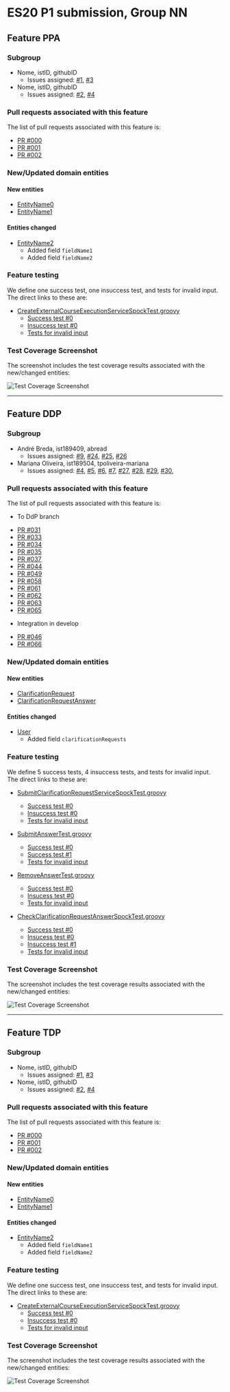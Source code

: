 # ES20 P1 submission, Group NN

## Feature PPA

### Subgroup
 - Nome, istID, githubID
   + Issues assigned: [#1](https://github.com), [#3](https://github.com)
 - Nome, istID, githubID
   + Issues assigned: [#2](https://github.com), [#4](https://github.com)

### Pull requests associated with this feature

The list of pull requests associated with this feature is:

 - [PR #000](https://github.com)
 - [PR #001](https://github.com)
 - [PR #002](https://github.com)


### New/Updated domain entities

#### New entities
 - [EntityName0](https://github.com)
 - [EntityName1](https://github.com)

#### Entities changed
 - [EntityName2](https://github.com)
   + Added field `fieldName1`
   + Added field `fieldName2`

### Feature testing

We define one success test, one insuccess test, and tests for invalid input. The direct links to these are:

 - [CreateExternalCourseExecutionServiceSpockTest.groovy](https://github.com/socialsoftware/quizzes-tutor/blob/31ba9bd5f5ddcbab61f1c4b2daca7331ad099f98/backend/src/test/groovy/pt/ulisboa/tecnico/socialsoftware/tutor/administration/service/CreateExternalCourseExecutionServiceSpockTest.groovy)
    + [Success test #0](https://github.com/socialsoftware/quizzes-tutor/blob/31ba9bd5f5ddcbab61f1c4b2daca7331ad099f98/backend/src/test/groovy/pt/ulisboa/tecnico/socialsoftware/tutor/administration/service/CreateExternalCourseExecutionServiceSpockTest.groovy#L39)
    + [Insuccess test #0](https://github.com/socialsoftware/quizzes-tutor/blob/31ba9bd5f5ddcbab61f1c4b2daca7331ad099f98/backend/src/test/groovy/pt/ulisboa/tecnico/socialsoftware/tutor/administration/service/CreateExternalCourseExecutionServiceSpockTest.groovy#L104)
    + [Tests for invalid input](https://github.com/socialsoftware/quizzes-tutor/blob/31ba9bd5f5ddcbab61f1c4b2daca7331ad099f98/backend/src/test/groovy/pt/ulisboa/tecnico/socialsoftware/tutor/administration/service/CreateExternalCourseExecutionServiceSpockTest.groovy#L145)


### Test Coverage Screenshot

The screenshot includes the test coverage results associated with the new/changed entities:

![Test Coverage Screenshot](https://web.tecnico.ulisboa.pt/~joaofernandoferreira/1920/ES/coverage_ex1.png)

---

## Feature DDP

### Subgroup
 - André Breda, ist189409, abread
   + Issues assigned: [#9](https://github.com/tecnico-softeng/es20al_19-project/issues/9),  [#24](https://github.com/tecnico-softeng/es20al_19-project/issues/24), [#25](https://github.com/tecnico-softeng/es20al_19-project/issues/25), [#26](https://github.com/tecnico-softeng/es20al_19-project/issues/26)
 - Mariana Oliveira, ist189504, tpoliveira-mariana
   + Issues assigned: [#4](https://github.com/tecnico-softeng/es20al_19-project/issues/4), [#5](https://github.com/tecnico-softeng/es20al_19-project/issues/5), [#6](https://github.com/tecnico-softeng/es20al_19-project/issues/6), [#7](https://github.com/tecnico-softeng/es20al_19-project/issues/7), [#27](https://github.com/tecnico-softeng/es20al_19-project/issues/27), [#28](https://github.com/tecnico-softeng/es20al_19-project/issues/28), [#29](https://github.com/tecnico-softeng/es20al_19-project/issues/29), [#30](https://github.com/tecnico-softeng/es20al_19-project/issues/30),

### Pull requests associated with this feature

The list of pull requests associated with this feature is:

- To DdP branch
 * [PR #031](https://github.com/tecnico-softeng/es20al_19-project/pull/31)
 * [PR #033](https://github.com/tecnico-softeng/es20al_19-project/pull/33)
 * [PR #034](https://github.com/tecnico-softeng/es20al_19-project/pull/34)
 * [PR #035](https://github.com/tecnico-softeng/es20al_19-project/pull/35)
 * [PR #037](https://github.com/tecnico-softeng/es20al_19-project/pull/37)
 * [PR #044](https://github.com/tecnico-softeng/es20al_19-project/pull/44)
 * [PR #049](https://github.com/tecnico-softeng/es20al_19-project/pull/49)
 * [PR #058](https://github.com/tecnico-softeng/es20al_19-project/pull/58)
 * [PR #061](https://github.com/tecnico-softeng/es20al_19-project/pull/61)
 * [PR #062](https://github.com/tecnico-softeng/es20al_19-project/pull/62)
 * [PR #063](https://github.com/tecnico-softeng/es20al_19-project/pull/63)
 * [PR #065](https://github.com/tecnico-softeng/es20al_19-project/pull/65)
- Integration in develop
 * [PR #046](https://github.com/tecnico-softeng/es20al_19-project/pull/46)
 * [PR #066](https://github.com/tecnico-softeng/es20al_19-project/pull/66)


### New/Updated domain entities

#### New entities
 - [ClarificationRequest](https://github.com/tecnico-softeng/es20al_19-project/blob/develop/backend/src/main/java/pt/ulisboa/tecnico/socialsoftware/tutor/clarification/domain/ClarificationRequest.java)
 - [ClarificationRequestAnswer](https://github.com/tecnico-softeng/es20al_19-project/blob/develop/backend/src/main/java/pt/ulisboa/tecnico/socialsoftware/tutor/clarification/domain/ClarificationRequestAnswer.java)

#### Entities changed
 - [User](https://github.com/tecnico-softeng/es20al_19-project/blob/develop/backend/src/main/java/pt/ulisboa/tecnico/socialsoftware/tutor/user/User.java)
   + Added field `clarificationRequests`

### Feature testing

We define 5 success tests, 4 insuccess tests, and tests for invalid input. The direct links to these are:

 - [SubmitClarificationRequestServiceSpockTest.groovy](https://github.com/tecnico-softeng/es20al_19-project/blob/98b14df099d09954581bdece38e893ba5991c6c5/backend/src/test/groovy/pt/ulisboa/tecnico/socialsoftware/tutor/clarification/service/SubmitClarificationRequestServiceSpockTest.groovy#L32)
    + [Success test #0](https://github.com/tecnico-softeng/es20al_19-project/blob/98b14df099d09954581bdece38e893ba5991c6c5/backend/src/test/groovy/pt/ulisboa/tecnico/socialsoftware/tutor/clarification/service/SubmitClarificationRequestServiceSpockTest.groovy#L149)
    + [Insuccess test #0](https://github.com/tecnico-softeng/es20al_19-project/blob/98b14df099d09954581bdece38e893ba5991c6c5/backend/src/test/groovy/pt/ulisboa/tecnico/socialsoftware/tutor/clarification/service/SubmitClarificationRequestServiceSpockTest.groovy#L167)
    + [Tests for invalid input](https://github.com/tecnico-softeng/es20al_19-project/blob/98b14df099d09954581bdece38e893ba5991c6c5/backend/src/test/groovy/pt/ulisboa/tecnico/socialsoftware/tutor/clarification/service/SubmitClarificationRequestServiceSpockTest.groovy#L187)

- [SubmitAnswerTest.groovy](https://github.com/tecnico-softeng/es20al_19-project/blob/30945806f6a667965ebee9dfe0cd6385b9bdfc09/backend/src/test/groovy/pt/ulisboa/tecnico/socialsoftware/tutor/clarification/service/SubmitAnswerTest.groovy#L32)
    + [Success test #0](https://github.com/tecnico-softeng/es20al_19-project/blob/30945806f6a667965ebee9dfe0cd6385b9bdfc09/backend/src/test/groovy/pt/ulisboa/tecnico/socialsoftware/tutor/clarification/service/SubmitAnswerTest.groovy#L167)
    + [Success test #1](https://github.com/tecnico-softeng/es20al_19-project/blob/30945806f6a667965ebee9dfe0cd6385b9bdfc09/backend/src/test/groovy/pt/ulisboa/tecnico/socialsoftware/tutor/clarification/service/SubmitAnswerTest.groovy#L179)
    + [Tests for invalid input](https://github.com/tecnico-softeng/es20al_19-project/blob/30945806f6a667965ebee9dfe0cd6385b9bdfc09/backend/src/test/groovy/pt/ulisboa/tecnico/socialsoftware/tutor/clarification/service/SubmitAnswerTest.groovy#L192)

- [RemoveAnswerTest.groovy](https://github.com/tecnico-softeng/es20al_19-project/blob/30945806f6a667965ebee9dfe0cd6385b9bdfc09/backend/src/test/groovy/pt/ulisboa/tecnico/socialsoftware/tutor/clarification/service/RemoveAnswerTest.groovy#L31)
    + [Success test #0](https://github.com/tecnico-softeng/es20al_19-project/blob/30945806f6a667965ebee9dfe0cd6385b9bdfc09/backend/src/test/groovy/pt/ulisboa/tecnico/socialsoftware/tutor/clarification/service/RemoveAnswerTest.groovy#L163)
    + [Insucess test #0](https://github.com/tecnico-softeng/es20al_19-project/blob/30945806f6a667965ebee9dfe0cd6385b9bdfc09/backend/src/test/groovy/pt/ulisboa/tecnico/socialsoftware/tutor/clarification/service/RemoveAnswerTest.groovy#L201)
    + [Tests for invalid input](https://github.com/tecnico-softeng/es20al_19-project/blob/30945806f6a667965ebee9dfe0cd6385b9bdfc09/backend/src/test/groovy/pt/ulisboa/tecnico/socialsoftware/tutor/clarification/service/RemoveAnswerTest.groovy#L180)

- [CheckClarificationRequestAnswerSpockTest.groovy](https://github.com/tecnico-softeng/es20al_19-project/blob/30945806f6a667965ebee9dfe0cd6385b9bdfc09/backend/src/test/groovy/pt/ulisboa/tecnico/socialsoftware/tutor/clarification/service/CheckClarificationRequestAnswerServiceSpockTest.groovy#L34)
    + [Success test #0](https://github.com/tecnico-softeng/es20al_19-project/blob/30945806f6a667965ebee9dfe0cd6385b9bdfc09/backend/src/test/groovy/pt/ulisboa/tecnico/socialsoftware/tutor/clarification/service/CheckClarificationRequestAnswerServiceSpockTest.groovy#L157)
    + [Insucess test #0](https://github.com/tecnico-softeng/es20al_19-project/blob/30945806f6a667965ebee9dfe0cd6385b9bdfc09/backend/src/test/groovy/pt/ulisboa/tecnico/socialsoftware/tutor/clarification/service/CheckClarificationRequestAnswerServiceSpockTest.groovy#L181)
    + [Insuccess test #1](https://github.com/tecnico-softeng/es20al_19-project/blob/30945806f6a667965ebee9dfe0cd6385b9bdfc09/backend/src/test/groovy/pt/ulisboa/tecnico/socialsoftware/tutor/clarification/service/CheckClarificationRequestAnswerServiceSpockTest.groovy#L190)
    + [Tests for invalid input](https://github.com/tecnico-softeng/es20al_19-project/blob/30945806f6a667965ebee9dfe0cd6385b9bdfc09/backend/src/test/groovy/pt/ulisboa/tecnico/socialsoftware/tutor/clarification/service/CheckClarificationRequestAnswerServiceSpockTest.groovy#L204)

### Test Coverage Screenshot

The screenshot includes the test coverage results associated with the new/changed entities:

![Test Coverage Screenshot](https://web.tecnico.ulisboa.pt/~andrebreda/es/ddp-p1-coverage.png)


---


## Feature TDP

### Subgroup
 - Nome, istID, githubID
   + Issues assigned: [#1](https://github.com), [#3](https://github.com)
 - Nome, istID, githubID
   + Issues assigned: [#2](https://github.com), [#4](https://github.com)

### Pull requests associated with this feature

The list of pull requests associated with this feature is:

 - [PR #000](https://github.com)
 - [PR #001](https://github.com)
 - [PR #002](https://github.com)


### New/Updated domain entities

#### New entities
 - [EntityName0](https://github.com)
 - [EntityName1](https://github.com)

#### Entities changed
 - [EntityName2](https://github.com)
   + Added field `fieldName1`
   + Added field `fieldName2`

### Feature testing

We define one success test, one insuccess test, and tests for invalid input. The direct links to these are:

 - [CreateExternalCourseExecutionServiceSpockTest.groovy](https://github.com/socialsoftware/quizzes-tutor/blob/31ba9bd5f5ddcbab61f1c4b2daca7331ad099f98/backend/src/test/groovy/pt/ulisboa/tecnico/socialsoftware/tutor/administration/service/CreateExternalCourseExecutionServiceSpockTest.groovy)
    + [Success test #0](https://github.com/socialsoftware/quizzes-tutor/blob/31ba9bd5f5ddcbab61f1c4b2daca7331ad099f98/backend/src/test/groovy/pt/ulisboa/tecnico/socialsoftware/tutor/administration/service/CreateExternalCourseExecutionServiceSpockTest.groovy#L39)
    + [Insuccess test #0](https://github.com/socialsoftware/quizzes-tutor/blob/31ba9bd5f5ddcbab61f1c4b2daca7331ad099f98/backend/src/test/groovy/pt/ulisboa/tecnico/socialsoftware/tutor/administration/service/CreateExternalCourseExecutionServiceSpockTest.groovy#L104)
    + [Tests for invalid input](https://github.com/socialsoftware/quizzes-tutor/blob/31ba9bd5f5ddcbab61f1c4b2daca7331ad099f98/backend/src/test/groovy/pt/ulisboa/tecnico/socialsoftware/tutor/administration/service/CreateExternalCourseExecutionServiceSpockTest.groovy#L145)


### Test Coverage Screenshot

The screenshot includes the test coverage results associated with the new/changed entities:

![Test Coverage Screenshot](https://web.tecnico.ulisboa.pt/~joaofernandoferreira/1920/ES/coverage_ex1.png)
